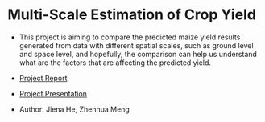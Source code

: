 # Multi-Scale Estimation of Crop Yield

- This project is aiming to compare the predicted maize yield results generated from data with different spatial scales, such as ground level and space level, and hopefully, the comparison can help us understand what are the factors that are affecting the predicted yield.

- [Project Report](https://github.com/agroimpacts/multiscale_cropyield/blob/master/Docs/Report.md)
- [Project Presentation](https://github.com/agroimpacts/multiscale_cropyield/blob/master/Docs/Project%20Presentation.pptx)

- Author: Jiena He, Zhenhua Meng
